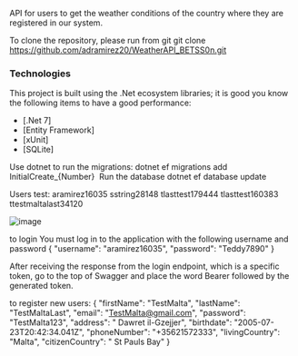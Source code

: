 API for users to get the weather conditions of the country where they are registered in our system.

To clone the repository, please run from git git clone https://github.com/adramirez20/WeatherAPI_BETSS0n.git

### Technologies

This project is built using the .Net ecosystem libraries; it is good you know the following items to have a good performance:

- [.Net 7]
- [Entity Framework]
- [xUnit]
- [SQLite]

Use dotnet to run the migrations:
dotnet ef migrations add InitialCreate_{Number}
​
Run the database
dotnet ef database update 

Users test:
aramirez16035
sstring28148
tlasttest179444
tlasttest160383
ttestmaltalast34120

![image](https://github.com/user-attachments/assets/55c81734-6b0f-4714-81ba-621c2d1fa38d)

to login 
You must log in to the application with the following username and password
{
  "username": "aramirez16035",
  "password": "Teddy7890"
}

After receiving the response from the login endpoint, which is a specific token, go to the top of Swagger and place the word Bearer followed by the generated token.

to register new users:
{
  "firstName": "TestMalta", 
  "lastName": "TestMaltaLast",
  "email": "TestMalta@gmail.com",
  "password": "TestMalta123",
  "address": " Dawret il-Gzejjer",
  "birthdate": "2005-07-23T20:42:34.041Z",
  "phoneNumber": "+35621572333",
  "livingCountry": "Malta",
  "citizenCountry": " St Pauls Bay"
}

